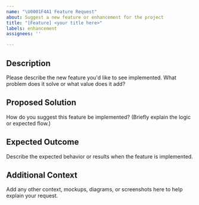 ```yaml
---
name: "\U0001F4A1 Feature Request"
about: Suggest a new feature or enhancement for the project
title: "[Feature] <your title here>"
labels: enhancement
assignees: ''

---
```


## Description
Please describe the new feature you'd like to see implemented. What problem does it solve or what value does it add?

## Proposed Solution
How do you suggest this feature be implemented? (Briefly explain the logic or expected flow.)

## Expected Outcome
Describe the expected behavior or results when the feature is implemented.

## Additional Context
Add any other context, mockups, diagrams, or screenshots here to help explain your request.

